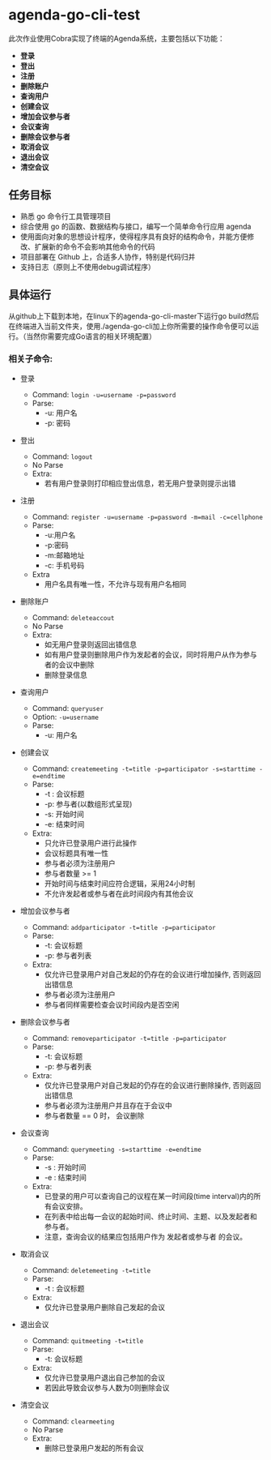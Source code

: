 # agenda-go-cli-test

此次作业使用Cobra实现了终端的Agenda系统，主要包括以下功能：

- **登录**
- **登出**
- **注册**
- **删除账户**
- **查询用户**
- **创建会议**
- **增加会议参与者**
- **会议查询**
- **删除会议参与者**
- **取消会议**
- **退出会议**
- **清空会议**

## 任务目标

 - 熟悉 go 命令行工具管理项目
 - 综合使用 go 的函数、数据结构与接口，编写一个简单命令行应用 agenda
 - 使用面向对象的思想设计程序，使得程序具有良好的结构命令，并能方便修改、扩展新的命令不会影响其他命令的代码
 - 项目部署在 Github 上，合适多人协作，特别是代码归并
 - 支持日志（原则上不使用debug调试程序）


## 具体运行

从github上下载到本地，在linux下的agenda-go-cli-master下运行go build然后在终端进入当前文件夹，使用./agenda-go-cli加上你所需要的操作命令便可以运行。（当然你需要完成Go语言的相关环境配置）



### 相关子命令: 
- 登录
  - Command: `login -u=username -p=password`
  - Parse:
    - -u: 用户名
    - -p: 密码
- 登出
  - Command: `logout`
  - No Parse
  - Extra:
    - 若有用户登录则打印相应登出信息，若无用户登录则提示出错
- 注册
  - Command: `register -u=username -p=password -m=mail -c=cellphone`
  - Parse:
    - -u:用户名
    - -p:密码
    - -m:邮箱地址
    - -c: 手机号码
  - Extra
    - 用户名具有唯一性，不允许与现有用户名相同

- 删除账户
  - Command: `deleteaccout`
  - No Parse
  - Extra: 
    - 如无用户登录则返回出错信息
    - 如有用户登录则删除用户作为发起者的会议，同时将用户从作为参与者的会议中删除
    - 删除登录信息
- 查询用户
  - Command: `queryuser`
  - Option: `-u=username`
  - Parse:
    - -u: 用户名

- 创建会议
  - Command: `createmeeting -t=title -p=participator -s=starttime -e=endtime`
  - Parse:
    - -t : 会议标题
    - -p: 参与者(以数组形式呈现)
    - -s: 开始时间
    - -e: 结束时间
  - Extra:
    - 只允许已登录用户进行此操作
    - 会议标题具有唯一性
    - 参与者必须为注册用户
    - 参与者数量 >= 1
    - 开始时间与结束时间应符合逻辑，采用24小时制
    - 不允许发起者或参与者在此时间段内有其他会议
- 增加会议参与者
  - Command: `addparticipator -t=title -p=participator`
  - Parse:
    - -t: 会议标题
    - -p: 参与者列表
  - Extra:
    - 仅允许已登录用户对自己发起的仍存在的会议进行增加操作, 否则返回出错信息
    - 参与者必须为注册用户
    - 参与者同样需要检查会议时间段内是否空闲
- 删除会议参与者
  - Command: `removeparticipator -t=title -p=participator`
  - Parse:
    - -t: 会议标题
    - -p: 参与者列表
  - Extra:
    - 仅允许已登录用户对自己发起的仍存在的会议进行删除操作, 否则返回出错信息
    - 参与者必须为注册用户并且存在于会议中
    - 参与者数量 == 0 时， 会议删除
- 会议查询
  - Command: `querymeeting -s=starttime -e=endtime`
  - Parse:
    - -s : 开始时间
    - -e : 结束时间
  - Extra:
    - 已登录的用户可以查询自己的议程在某一时间段(time interval)内的所有会议安排。
    - 在列表中给出每一会议的起始时间、终止时间、主题、以及发起者和参与者。
    - 注意，查询会议的结果应包括用户作为 发起者或参与者 的会议。
- 取消会议
  - Command: `deletemeeting -t=title`
  - Parse:
    - -t : 会议标题
  - Extra:
    - 仅允许已登录用户删除自己发起的会议
- 退出会议
  - Command: `quitmeeting -t=title`
  - Parse:
    - -t: 会议标题
  - Extra:
    - 仅允许已登录用户退出自己参加的会议
    - 若因此导致会议参与人数为0则删除会议
- 清空会议
  - Command: `clearmeeting`
  - No Parse
  - Extra:
    - 删除已登录用户发起的所有会议